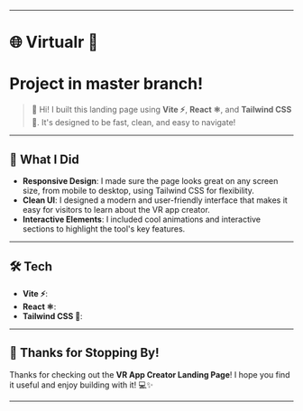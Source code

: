 


---

# 🌐 **Virtualr** 🎨

# Project in master branch!

> 🚀 Hi! I built this landing page using **Vite ⚡**, **React ⚛️**, and **Tailwind CSS 🎨**. It's designed to be fast, clean, and easy to navigate!

---

## 🌟 **What I Did**
- **Responsive Design**: I made sure the page looks great on any screen size, from mobile to desktop, using Tailwind CSS for flexibility.
- **Clean UI**: I designed a modern and user-friendly interface that makes it easy for visitors to learn about the VR app creator.
- **Interactive Elements**: I included cool animations and interactive sections to highlight the tool's key features.

---

## 🛠️ **Tech**
- **Vite ⚡**: 
- **React ⚛️**: 
- **Tailwind CSS 🎨**:

---

## 🎉 **Thanks for Stopping By!**

Thanks for checking out the **VR App Creator Landing Page**! I hope you find it useful and enjoy building with it! 💻✨

---


